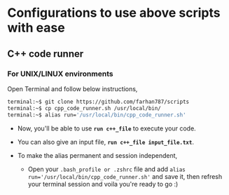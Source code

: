 # Configurations to use above scripts with ease

## C++ code runner

### For UNIX/LINUX environments
Open Terminal and follow below instructions,

```sh
terminal:~$ git clone https://github.com/farhan787/scripts
terminal:~$ cp cpp_code_runner.sh /usr/local/bin/
terminal:~$ alias run='/usr/local/bin/cpp_code_runner.sh'
```
- Now, you'll be able to use **`run c++_file`** to execute your code.
- You can also give an input file, **`run c++_file input_file.txt`**.

- To make the alias permanent and session independent,
    - Open your `.bash_profile or .zshrc` file and add `alias run='/usr/local/bin/cpp_code_runner.sh'` and save it, then refresh your terminal session and voila you're ready to go :)
